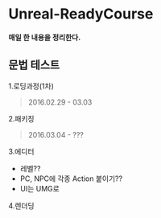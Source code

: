 # Unreal-ReadyCourse
**매일 한 내용을 정리한다.**
## 문법 테스트
1.로딩과정(1차)
>2016.02.29 - 03.03

2.패키징
>2016.03.04 - ???

3.에디터

- 레벨??
- PC, NPC에 각종 Action 붙이기??
- UI는 UMG로

4.렌더딩
